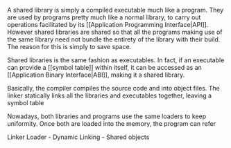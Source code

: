 A shared library is simply a compiled executable much like a program. They are used by programs pretty much like a normal library, to carry out operations facilitated by its [[Application Programming Interface|API]]. However shared libraries are shared so that all the programs making use of the same library need not bundle the entirety of the library with their build. The reason for this is simply to save space.

Shared libraries is the same fashion as executables. In fact, if an executable can provide a [[symbol table]] within itself, it can be accessed as an [[Application Binary Interface|ABI]], making it a shared library.

Basically, the compiler compiles the source code and into object files. The linker statically links all the libraries and executables together, leaving a symbol table

Nowadays, both libraries and programs use the same loaders to keep uniformity. Once both are loaded into the memory, the program can refer


Linker
Loader - Dynamic Linking - Shared objects